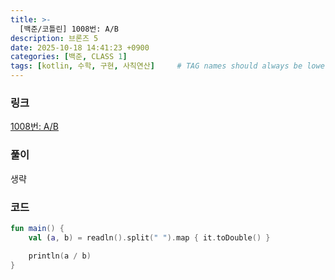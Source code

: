 ```yaml
---
title: >-
  [백준/코틀린] 1008번: A/B
description: 브론즈 5
date: 2025-10-18 14:41:23 +0900
categories: [백준, CLASS 1]
tags: [kotlin, 수학, 구현, 사칙연산]     # TAG names should always be lowercase
---
```


### 링크
[1008번: A/B](https://www.acmicpc.net/problem/1008)

### 풀이
생략

### 코드
```kotlin
fun main() {
    val (a, b) = readln().split(" ").map { it.toDouble() }

    println(a / b)
}

```
